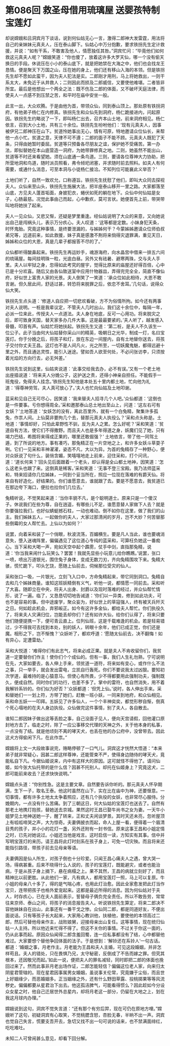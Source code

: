 # 第086回 救圣母借用琉璃屋 送婴孩特制宝莲灯

却说嫦娥和吕洞宾月下谈话，说到何仙姑无心一言，激得二郎神大发雷霆，用法将自己的亲妹妹元真夫人，压在泰山脚下。仙姑心中万分抱歉，要求铁拐先生定计救援，并说：“如有干系，不敢害及他人，情愿独任其咎。”洞宾忙问：“毕竟他们如何救这元真夫人呢？”嫦娥笑道：“你也傻了，放着这许多大罗天仙，哪一个没有偷天换日的手段。休说压在小小的泰山底下，就是把她禁在大海之中，他们也会找龙王恳情。便是聚天下万国之山，压在她的身上，他们还有移山入海的本领。但是铁拐先生却不愿如此蛮干，因为夫人犯法是实。二郎刚才用刑，马上将她救出，一则干系太大，未免近于从井救人；二则因此而损及二郎威信，又要使他难堪。二者皆非所宜。最后是他想出一个两全之法：既不伤及二郎的体面，又不破坏天庭法律，而使夫人一点感不到压禁之苦，和平时在庙中安坐一般。

此言一出，大众欢腾。于是由他为首，带领众仙，同到泰山顶上。那处原有铁拐洞府，有他弟子杨仁在内修真。铁拐先生和众仙先到洞府，杨仁跪接进内，问起原因。铁拐先生约略说了一下，即叫杨仁出去，召齐本山土地，前来洞府相见。杨仁依言，召到大小土地，共有三十余位。铁拐先生吩咐他们：‘现有元真夫人，因事被伊兄二郎神压在山下。贫道怜她事出无心，情有可原，特地邀请众位仙长，来帮他一点小忙。贫道之意，天律不可不遵；二郎的面子不能不顾。元真夫人既犯了天条，只得由她暂时委屈。贫道等只预备各尽朋友之谊，保护她不受痛苦。第一办法，即拟替她在本山底营造一洞府，为她带罪修真之地。二则，她虽然不能出山，贫道等不时还来看望她。须在山底通一条鸟道。三则，要请各位尊神大力协助，把所营地洞和鸟道，随时派员照看，弗令倾圯闭塞，并求随时前去照料。如夫人有何需要，或通什么消息，可至本洞与小徒杨仁接洽。不知列位可能襄此义举否？’

土地们听了，自然一致欢允，口称遵旨。铁拐先生抚慰了他们，即叫大众同去探视夫人。众仙来至山头，铁拐先生施展大法，把半座泰山移开一里之路。大家都落至山底，方见夫人蓬首垢面，身披犯衣，蜷伏如死的躺在地下。众仙中何仙姑是女子，心肠最慈。况觉此事由己而起，心中歉疚，莫可言状。她便首先上前，带哭带叫地将她扶了起来。

夫人一见众仙，又悲又惭，还疑是梦里重逢。经仙姑说明了大众的来意，又向她说出自己是闯祸头儿，表示万分疚心。夫人叹道：‘这等都是定数。小妹身犯天条，时怀鬼胎。究竟这种事情，是终要泄漏的，与姊姊何干？今蒙姊姊邀请众位师伯叔弟兄等，远道前来，如此救援，妹子真是感激不荆将来倘得灾退罪满，重见天日，姊姊和众位的大恩，真是几辈子都报答不尽的了。’

众仙都听得酸鼻起来。铁拐先生再运妙手，魂游海府，向水晶宫中借来一排五六间的琉璃屋。每间挂明珠一粒，光逾白昼。另外又有祛暑、避寒两珠，交与夫人手里。夫人以牢狱之身，忽得如此考究的屋宇，觉得比原来的庙屋还好得百倍，心中已是十分欢喜。随后又由各仙致送室中应用什物器皿，弄得完完全全，简直不像仙府，好似世上富贵人家的光景。夫人倒笑了一笑道：‘承众位如此相待，大恩不敢言谢。但久居此间，舒适过甚，转恐将来脱罪之后，依恋不舍耳。’几句话，说得众仙大笑。

铁拐先生点头道：‘修道人自应把一切悲欢看破，方不为俗情所拘。如今还有两事对夫人说明。一桩是我辈议定，不管夫人几时出山，我们这十余位中，每隔一年，必派一位来此，传授夫人一点道法。夫人身在地底，反可一心用功。将来脱灾之后，即可致身天国，替天家多办几件大事。这是最最要紧的。’夫人听了，越发感入骨髓，叩首有声。仙姑忙将她扶起。铁拐先生又道：‘第二桩，是夫人不久该生一位公子。此子当由何大仙姑替你采山川的精英，吸朝日之光华，制成一灯，名曰宝莲灯。你于分娩之后，将孩子和灯，放在东边一间屋内，自有土地替你送去，将孩子交付你丈夫王昌。这灯也不是人间凡火，光之所至，一切妖魔鬼魅，都得远避十里之外，而且通达灵性，能引入迷途。譬如吾人欲至何处，不必问张访李，只须按着光焰的方向行去，必无舛差。’

铁拐先生说到这里，仙姑夹说道：‘此事交给我去办，必不有误。’又有一个老土地出座插说道：‘将来夫人分娩公子，这护送之责，还得小神亲自担任。不能假手一班鬼役，免得夫人挂念。’铁拐先生知他是本处五十里内都土地，忙向他为礼道：‘得尊神劳驾，夫人真可放心了。’夫人也忙向仙姑及土地叩谢。

蓝采和见自己无可尽心，因笑道：‘我来替夫人招寻几个人吧。’众仙都道：‘这倒也是一件要事。亏你想得周全。’采和邀那泰山总土地出至山上，问道：‘这左右可有女妖？’土地答道：‘女妖怎的没有，离此百里外，就有一个白兔精，聚集许多孤兔，作祟人间。上仙莫非要拘几个去，替那元真夫人执役么？’采和点头称是。土地道：‘事情却好，只怕此辈野性不驯，反为夫人之累。怎么好呢？’采和笑道：‘贫道自有方法，使它们不得撒野。而且夫人也是多年得道之身，妖魔们见了她，只有竭力巴结，希图将来得成正果的，哪里还敢倔强？’
土地依言，带了他一同驾土遁，到了所说的地方。事有凑巧，那兔精正在一片空地之上，和许多女妖斗草耍子咧。它们一见采和丰神濯濯，姿态不凡，大以为异。为首的兔精存了一种野心，便对众妖说了句什么，装俏含媚，笑嘻嘻地走上前来，迎住采和，打个问讯，道：‘道长何来？’回头见后面跟着一个老头，却认得是全山都土地神，因笑道：‘怎么这老头也跟了来。这倒真是稀客。’采和笑道：‘无事不登三宝殿。我乃法师蓝采和，特来招请你几位姊妹，一同到个妥当所在，照应一位现在落难的有爵天仙。将来自有好造化，好结果的。你们谁愿意去，谁就跟了去。要是不愿意去，我贫道已在那边夸下海口，便拉也拉你们几位去。’

兔精听说，不觉笑起来道：‘当你丰貌不凡，是个聪明道士。原来只是一个傻汉子。休说我们在些为尊，自在逍遥，有哪些儿不足，谁愿意替人家做下人去？就是你要强拉我们，也好似蜻蜓撼石柱，一动也难动。倒不如你在这里，做了我们的山主。我们姊妹五人，一起做你的夫人，大家过那清闲的岁月，岂不大妙？何苦替那些倒霉的女人帮忙去。上仙以为如何？’

说罢，向着采和装了一个俏眼，秋波流荡，百媚横生。要是凡人当此，谁也要魂消意失，堕入迷魂阵里，偏偏遇见了这位道心专纯的蓝采和，可算枉负她这一番痴心。当下采和大喝一声，宛如天空中起个霹雳，仗手中剑，直指那兔精，说道：‘你当我来闹什么玩笑么？罢罢！我就先显些小玩意儿给你瞧瞧。’说罢，张口一喷，喷出万道银光，围住兔子身体，变成无数刀刃，齐向兔精围攻下来。兔精大骇，慌忙跪下，叩头乞饶，愿随上仙前去，伺候那位受灾的仙人。

采和张口一吸，一片银光，立刻飞入口中，方命兔精起来，带它同到洞口。兔精自去和几个姊妹商量。谁知这班妖精倒有义气，听他一说，都情愿一同前去。采和听了大喜。随即立在中央，将夫人出身、封爵以及现时落难的经过，并众仙帮忙情形，说了一遍。临了，又恳恳切切地告诫道：‘你们以一异类，修到如此功夫，可也不是容易的事。但中途废学，聚众妄为，好似世上的草寇强人，终有被天兵歼灭之日。何如趁此机会，弃邪皈正。如今有这许多金仙，都给夫人帮忙。你们执役久了，将来夫人灾满归位，岂能丢却你们？还有如许大仙，给你们认得了，将来只要他们随便提携一下，便可青云直上。位列仙班，这是千载难逢的机会。若是轻易错过，少不得我可去找到本处，别的妖人，转眼十余年，他们已成正觉，你们还是魔。相形之下，岂不惭愧？’众妖听了，都欢呼道：‘愿随太仙前去，决不翻悔！如有异心，定遭雷劫。’

采和大悦道：‘难得你们有此志气，将来必成正果。就是夫人不肯收留你们，我贫道一定要替你们作主！使你们个个成仙的。但有一事，我们人生礼勿熟，宁可说明在先，大家如要去，各人伸上手来，领贫道一道符，将来如有变心，或作什么不法之事，只一举手，就会发出雷电，立凯自行轰死。你们不要说我太过凶狠。要知初次学道，最难持的是心猿意马。但使心有所畏，少不得都要用此强制功夫，强制既久，便成自然。同时你们的功行，也差不多了。掌中的雷符，也自然消失，用不着我解铃系铃的。你们似为好否？’众妖都道：‘但凭上仙。’说时，各人伸出手来。采和替她们一一划上符，方带了她们，赶散一班小妖，一同来到地府，和众仙相见。采和命五妖一一叩拜。五妖见了许多仙人，一个个丰神奕奕，都觉形秽自惭，倒真个死心塌地的在夫人身边执役。众仙做完这件事情，别了夫人，各自散去。

谁知二郎因妹子做出这等丢脸之事，自己没面子见人，便向天宫请假，回他灌口原封地方去了。临走之时，除了一应公事移交代理的天神之外，关于他本身的私事，一点没有了结。就是他顷刻不离的哮天犬，也丢在他的办公府中，没曾带去。因此这犬方得偷闲下凡，在此作祟。”

嫦娥将上文一大段故事说完，赂略停顿了一口气儿。洞宾这才恍然大悟道：“本来弟子就非常疑心，因甚二郎这样尊神，还能管束不严，使得身边随侍的哮天犬，竟能私自下凡。今据仙姬说来，内中有这样大的原因。这可就怪不得他了。请问仙姬，如今张大仙托带的是什么信？因甚不托别人。却托在仙姬身上？究竟这犬，二郎可能前来收去？还求快快说明。”

嫦娥点头道：“你别性急。这是主要文章。自然要告诉你听的。那元真夫人怀孕期满，生下一子，取名王泰。他这时虽然在山下，实在比在庙中为神，还要惬意。一切事情，都有许多土地太太争着照应，还有几个执役的女妖，也非常尽心服侍。分娩期内，一点没有什么苦痛。到了三朝这日，何大仙姑的宝莲灯也送去了。自然有那老土地携灯抱孩，替她送去京城。果然这时王昌已娶牛尚书之女为妻。一天牛小姐梦见土地神送她一子，醒了转来，正和丈夫闲谈梦景。其时天还未亮，忽听屋顶上有呱呱啼哭之声，大为惊奇。夫妻俩披衣而起，命人上屋一看，便得着一个眉清目秀的孩子，并小小的花灯一盏，另外还附有一封书信。原来这事王昌和小姐定情之时，已先对她说过。小姐还当他是戏言。这时启信一读，方知实有其事。信中并写明宝莲灯的来历。请王昌将此灯时刻系在孩子身上，可免一切灾殃。而且将来还能指引路径，带孩子前去见母亲等语。

夫妻俩因是仙人所生，对孩子倒也十分珍爱。只闻王昌心痛夫人之遇，曾大哭一场，得病甚重。后来不晓得什么人说的，孩子的宝莲灯，既能避灾，或者也能治病，于是从孩子身上摘下，悬在病榻之上。果不其然，王昌的病就立刻好了，而且精神比以前更胜。从此他们一家，凡有病人，都用宝莲灯一照，马上可以复原。牛小姐的母亲八十多了，得的是气喘心疼，也用此灯治愈。因此全家愈发把此灯当作宝贝，连带把孩子也格外爱宠起来。这都是最近所得的消息。因为何仙姑对于夫人，时存疚心，已在夫人面前表示，誓替母子俩负完全责任。所以不敢告劳，常常往来京师、泰山之间，将孩子的消息报告夫人。听说铁拐先生算定，将来二郎决不容他妹妹自在出山，此事还有一番干戈之惨。众仙同二郎，都是同道好友，不便出面说话。只有等孩子长大起来，大家用心教训他，扶植他，要使他的本领高过二郎，然后可替他母亲作主，战败娘舅，迎接母亲出山复任。这等事情，现在统归仙姑一人主持。所以他近来忙得不得了。但这不关你的事情。不过关于你这一面的，仍从此事而起。原因众仙闻得二郎含羞回蜀，连一应私事都没有了结，心中都替他难过。大家要想个替他争回体面的法子。于是想到：‘解铃还在系铃人’一句古话。都道：‘婚姻之事，月老作主。月老能为王昌和夫人主婚，可见这段婚姻，并非怎样苟且。夫人的错处，只在畏惧乃兄，太守秘密，反倒成了不告而嫁之罪。但究其根本，还因敬兄而起。’如此一说，便把夫人的罪名减轻，同时即把二郎的体面也挽回过来了。然而此事非月老出场作证，二郎怎能轻信？偏偏这位老人家，向来归太阴星君管辖的。现在星君因事属男女婚姻，虽说事关伦常，究竟嫌于尘俗，而且世上好姻缘少，而恶婚姻多。正当姻缘之外，还有什么野田草露、投桃掷果等等风流秽史。偏偏都要从星君治下出去。他这孤洁脾气，可能看得惯么？因此趁如今分设众女星之时，他自己迁居世外总星内，却将月老这一部分，仍留在大地之上，划在我这月球内办理。”

嫦娥说到这句，洞宾不觉失言道：“还有那个有穷后羿，现在可仍在原地方哩。”嫦娥听了这句，初疑洞宾有心取笑，不觉桃腮含怒，杏脸无春，半晌不出一声。洞宾也觉自己失言，慌要支吾开去，急切又找不出一句可说的话来，也不禁满面绯红，吃吃难吐。

未知二人可曾闹甚么意见，却看下回分解。
